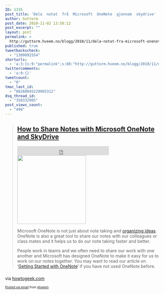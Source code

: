 ```yaml
---
ID: 1335
post_title: 'Dela  notat  frå  Microsoft  OneNote  gjennom  skydrive'
author: Guttorm
post_date: 2010-11-02 13:58:12
post_excerpt: ""
layout: post
permalink: >
  http://guttorm.hveem.no/blogg/2010/11/dela-notat-fra-microsoft-onenote-gjennom-skydrive/
published: true
tweetbackscheck:
  - "1309892554"
shorturls:
  - 'a:3:{s:9:"permalink";s:88:"http://guttorm.hveem.no/blogg/2010/11/dela-notat-fra-microsoft-onenote-gjennom-skydrive/";s:7:"tinyurl";s:26:"http://tinyurl.com/3w38mt9";s:4:"isgd";s:19:"http://is.gd/N63Im4";}'
twittercomments:
  - 'a:0:{}'
tweetcount:
  - "0"
tmac_last_id:
  - "88260845229965312"
dsq_thread_id:
  - "350332905"
post_views_count:
  - "494"
---
```

<div class='posterous_autopost'><div class="posterous_bookmarklet_entry"> <blockquote class="posterous_long_quote"><h2><a href="http://www.howtogeek.com/howto/33232/how-to-share-notes-with-microsoft-onenote-and-skydrive/" title="Permanent Link: How to Share Notes with Microsoft OneNote and SkyDrive" rel="bookmark">How to Share Notes with Microsoft OneNote and SkyDrive</a> </h2>  				<div>  					<div style="float: left; height: 30px;"><iframe scrolling="no" src="http://www.facebook.com/plugins/like.php?href=http://www.howtogeek.com/howto/33232/how-to-share-notes-with-microsoft-onenote-and-skydrive/&amp;layout=standard&amp;show_faces=false&amp;width=450&amp;action=like&amp;colorscheme=light&amp;height=30" frameborder="0" style="border: none; overflow: hidden; height: 30px;"></iframe></div>  					<p>  				</p></div>  				<div class="thecontent">  					  					<p><img class="alignright size-full wp-image-33615" src="http://www.howtogeek.com/wp-content/uploads/2010/10/one_note_header_large.png" height="225" alt="" /></p>  <p>Microsoft OneNote is not just about note taking and <a href="http://productivegeek.com/articles/keep-track-of-ideas-with-microsoft-onenote/" target="_blank">organizing ideas</a>. OneNote is also a great tool to share our notes with our colleagues or class mates and it helps us to do our note taking faster and better.</p>  <p>People work in teams and we often need to share our work with one another and Microsoft has designed OneNote to make it easy for us to work on our notes together. You may want to read our article on ‘<a href="http://www.howtogeek.com/howto/22125/beginner-geek-getting-started-with-onenote-2010/" target="_blank">Getting Started with OneNote</a>‘ if you have not used OneNote before.</p>  <h3></h3></div></blockquote>    <div class="posterous_quote_citation">via <a href="http://www.howtogeek.com/howto/33232/how-to-share-notes-with-microsoft-onenote-and-skydrive/">howtogeek.com</a></div> <p></p></div>      <p style="font-size: 10px;">  <a href="http://posterous.com">Posted via email</a>   from <a href="http://ghveem.posterous.com/dela-notat-fra-microsoft-onenote-gjennom-skyd">ghveem</a>  </p>  </div>
